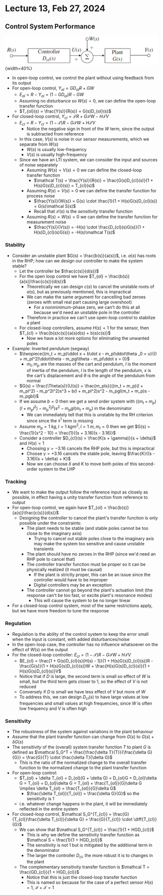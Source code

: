 # Lecture 13, Feb 27, 2024

## Control System Performance

![Open-loop control.](./imgs/lec13_1.png){width=40%}

* In open-loop control, we control the plant without using feedback from its output
* For open-loop control, $Y_{ol} = GD_{ol}R + GW$
	* $E_{ol} = R - Y_{ol} = (1 - GD_{ol})R - GW$
	* Assuming no disturbance so $W(s) = 0$, we can define the open-loop transfer function
	* $T_{ol}(s) = \frac{Y(s)}{R(s)} = G(s)D_{ol}(s)$
* For closed-loop control, $Y_{cl} = \mathcal TR + G\mathcal SW - H\mathcal TV$
	* $E_{cl} = R - Y_{cl} = (1 - \mathcal T)R - G\mathcal SW + H\mathcal TV$
		* Notice the negative sign in front of the $W$ term, since the output is subtracted from reference
	* In this case, $V(s)$ is noise in our sensor measurements, which we separate from $W(s)$
		* $W(s)$ is usually low-frequency
		* $V(s)$ is usually high-frequency
	* Since we have an LTI system, we can consider the input and sources of noise separately
		* Assuming $W(s) = V(s) = 0$ we can define the closed-loop transfer function
			* $\mathcal T(s) = \frac{Y(s)}{R(s)} = \frac{G(s)D_{cl}(s)}{1 + H(s)G(s)D_{cl}(s)} = T_{cl}(s)$
		* Assuming $R(s) = V(s) = 0$ we can define the transfer function for process noise
			* $\frac{Y(s)}{W(s)} = G(s) \cdot \frac{1}{1 + H(s)G(s)D_{cl}(s)} = G(s)\mathcal S(s)$
			* Recall that $\mathcal S(s)$ is the *sensitivity* transfer function
		* Assuming $R(s) = W(s) = 0$ we can define the transfer function for measurement noise
			* $\frac{Y(s)}{V(s)} = -H(s) \cdot \frac{D_{cl}(s)G(s)}{1 + H(s)D_{cl}(s)G(s)} = -H(s)\mathcal T(s)$

### Stability

* Consider an unstable plant $G(s) = \frac{b(s)}{a(s)}$, i.e. $a(s)$ has roots in the RHP; how can we design our controller to make the system stable?
	* Let the controller be $\frac{c(s)}{d(s)}$
	* For the open loop control we have $T_{ol} = \frac{b(s)}{a(s)}\frac{c(s)}{d(s)}$
		* Theoretically we can design $c(s)$ to cancel the unstable roots of $a(s)$, but as previously mentioned, this is impractical
		* We can make the same argument for cancelling bad zeroes (zeroes with small real part causing large overshoot)
			* For a nonminimum-phase zero, we can't do this at all because we'd need an unstable pole in the controller
		* Therefore in practice we can't use open-loop control to stabilize a plant
	* For closed-loop controllers, assume $H(s) = 1$ for the sensor, then $T_{cl} = \frac{b(s)c(s)}{a(s)d(s) + b(s)c(s)}$
		* Now we have a lot more options for eliminating the unwanted poles
* Example: Inverted pendulum (segway)
	* $\twopiece{(m_t + m_p)\ddot x + b\dot x - m_pl\ddot\theta _0 = u}{(I + m_pl^2)\ddot\theta - m_pgl\theta - m_pl\ddot x = 0}$
		* $m_t, m_p$ are the masses of the cart and pendulum, $I$ is the moment of inertia of the pendulum, $l$ is the length of the pendulum, $x$ is the cart's displacement and $\theta$ is the angle of the pendulum from normal
	* $G(s) = \frac{\Theta(s)}{U(s)} = \frac{m_pls}{((m_t + m_p)(I + m_pl^2) - m_p^2l^2)s^3 + b(I + m_pl^2)s^2 - m_pgl(m_t + m_p)s - m_pgbl}$
	* If we assume $b = 0$ then we get a send order system with $((m_t + m_p)(I + m_pl^2) - m_p^2l^2)s^2 - m_pgl(m_t + m_p)$ in the denominator
		* We can immediately tell that this is unstable by the RH criterion since since the $s^1$ term is missing
	* Assume $m_p = \SI{1}{kg}, I = \SI{1}{kgm^2}, l = \SI{1}{m}, m_t = 0$ then we get $G(s) = \frac{1}{s^2 - 10} = \frac{1}{(s + 3.16)(s - 3.16)}$
	* Consider a controller $D_{cl}(s) = \frac{K(s + \gamma)}{s + \delta}$ and $H(s) = 1$
		* Choosing $\gamma = -3.16$ cancels the RHP pole, but this is impractical
		* Choose $\gamma = +3.16$ cancels the stable pole, leaving $\frac{K}{(s - 3.16)(s + \delta) + K}$
		* Now we can choose $\delta$ and $K$ to move both poles of this second-order system to the LHP

### Tracking

* We want to make the output follow the reference input as closely as possible, in effect having a unity transfer function from reference to output
* For open-loop control, we again have $T_{ol} = \frac{b(s)}{a(s)}\frac{c(s)}{d(s)}$
	* Designing the controller to cancel the plant's transfer function is only possible under the constraints:
		* The plant needs to be stable (and stable poles cannot be too close to the imaginary axis)
			* Trying to cancel out stable poles close to the imaginary axis may make the system too sensitive and cause unstable transients
		* The plant should have no zeroes in the RHP (since we'd need an RHP pole to cancel that)
		* The controller transfer function must be proper so it can be physically realized (it must be causal)
			* If the plant is strictly proper, this can be an issue since the controller would have to be improper
			* Digital controllers may be an exception
		* The controller cannot go beyond the plant's actuation limit (the response can't be too fast, or excite plant's resonance modes)
			* This will cause the system to be no longer linear
* For a closed-loop control system, most of the same restrictions apply, but we have more freedom to tune the response

### Regulation

* Regulation is the ability of the control system to keep the error small when the input is constant, with added disturbances/noise
* In the open-loop case, the controller has no influence whatsoever on the effect of $W(s)$ on the output
* For the closed-loop controller: $E_{cl} = (1 - \mathcal T)R - G\mathcal SW + H\mathcal TV$
	* $E_{cl} = \frac{1 + G(s)D_{cl}(s)(H(s) - 1)}{1 + H(s)G(s)D_{cl}(s)}R - \frac{G(s)}{1 + H(s)G(s)D_{cl}(s)}W + \frac{H(s)G(s)D_{cl}(s)}{1 + H(s)G(s)D_{cl}(s)}V$
	* Notice that if $D$ is large, the second term is small so effect of $W$ is small, but the third term gets closer to 1, so the effect of $V$ is not reduced
	* Conversely if $D$ is small we have less effect of $V$ but more of $W$
	* To address this, we can design $D_{cl}(s)$ to have large values at low frequencies and small values at high frequencies, since $W$ is often low frequency and $V$ is often high

### Sensitivity

* The robustness of the system against variations in the plant behaviour
* Assume that the plant transfer function can change from $G(s)$ to $G(s) + \delta G(s)$
* The *sensitivity* of the (overall) system transfer function $T$ to plant $G$ is defined as $\mathcal S_G^T = \frac{\frac{\delta T}{T}}{\frac{\delta G}{G}} = \frac{G}{T} \cdot \frac{\delta T}{\delta G}$
	* This is the ratio of the normalized change to the overall transfer function to the normalized change to the plant transfer function
* For open-loop control:
	* $T_{ol} + \delta T_{ol} = D_{ol}(G + \delta G) = D_{ol}G + D_{ol}\delta G = T_{ol} + D_{ol}\delta G = T_{ol} + \frac{T_{ol}}{G}\delta G \implies \delta T_{ol} = \frac{T_{ol}}{G}\delta G$
		* $\frac{\delta T_{ol}}{T_{ol}} = \frac{\delta G}{G}$ so the sensitivity is 1
	* i.e. whatever change happens in the plant, it will be immediately reflected in the entire system
* For closed-loop control, $\mathcal S_G^{T_{cl}} = \frac{G}{T_{cl}}\frac{\delta T_{cl}}{\delta G} = \frac{G}{T_{cl}} \cdot \diff{T_{cl}}{G}$
	* We can show that $\mathcal S_G^{T_{cl}} = \frac{1}{1 + HGD_{cl}}$
		* This is why we define the sensitivity transfer function as $\mathcal S = \frac{1}{1 + HGD_{cl}}$
		* The sensitivity is not 1 but is mitigated by the additional term in the denominator
		* The larger the controller $D_{cl}$, the more robust it is to changes in the plant
	* The complementary sensitivity transfer function is $\mathcal T = \frac{GD_{cl}}{1 + HGD_{cl}}$
		* Notice that this is just the closed-loop transfer function
		* This is named so because for the case of a perfect sensor $H(s) = 1$, $\mathcal S + \mathcal T = 1$

